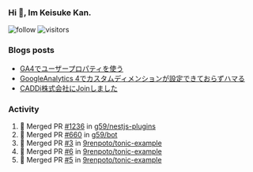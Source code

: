 ### Hi 👋, Im Keisuke Kan.

<!--
**9renpoto/9renpoto** is a ✨ _special_ ✨ repository because its `README.md` (this file) appears on your GitHub profile.

Here are some ideas to get you started:

- 🔭 I’m currently working on ...
- 🌱 I’m currently learning ...
- 👯 I’m looking to collaborate on ...
- 🤔 I’m looking for help with ...
- 💬 Ask me about ...
- 📫 How to reach me: ...
- 😄 Pronouns: ...
- ⚡ Fun fact: ...
-->

![follow](https://img.shields.io/github/followers/9renpoto?label=Follow&style=social)
![visitors](https://komarev.com/ghpvc/?username=9renpoto&label=Profile%20views&color=0e75b6&style=flat)

### Blogs posts

<!-- BLOG-POST-LIST:START -->
- [GA4でユーザープロパティを使う](https://9renpoto.dev/2021/02/21/google-analytics-4-user-properties/)
- [GoogleAnalytics 4でカスタムディメンションが設定できておらずハマる](https://9renpoto.dev/2021/02/13/google-analytics-4/)
- [CADDi株式会社にJoinしました](https://9renpoto.dev/2020/12/05/join/)
<!-- BLOG-POST-LIST:END -->

### Activity

<!--START_SECTION:activity-->
1. 🎉 Merged PR [#1236](https://github.com/g59/nestjs-plugins/pull/1236) in [g59/nestjs-plugins](https://github.com/g59/nestjs-plugins)
2. 🎉 Merged PR [#660](https://github.com/g59/bot/pull/660) in [g59/bot](https://github.com/g59/bot)
3. 🎉 Merged PR [#3](https://github.com/9renpoto/tonic-example/pull/3) in [9renpoto/tonic-example](https://github.com/9renpoto/tonic-example)
4. 🎉 Merged PR [#6](https://github.com/9renpoto/tonic-example/pull/6) in [9renpoto/tonic-example](https://github.com/9renpoto/tonic-example)
5. 🎉 Merged PR [#5](https://github.com/9renpoto/tonic-example/pull/5) in [9renpoto/tonic-example](https://github.com/9renpoto/tonic-example)
<!--END_SECTION:activity-->

<!--START_SECTION:waka-->
<!--END_SECTION:waka-->